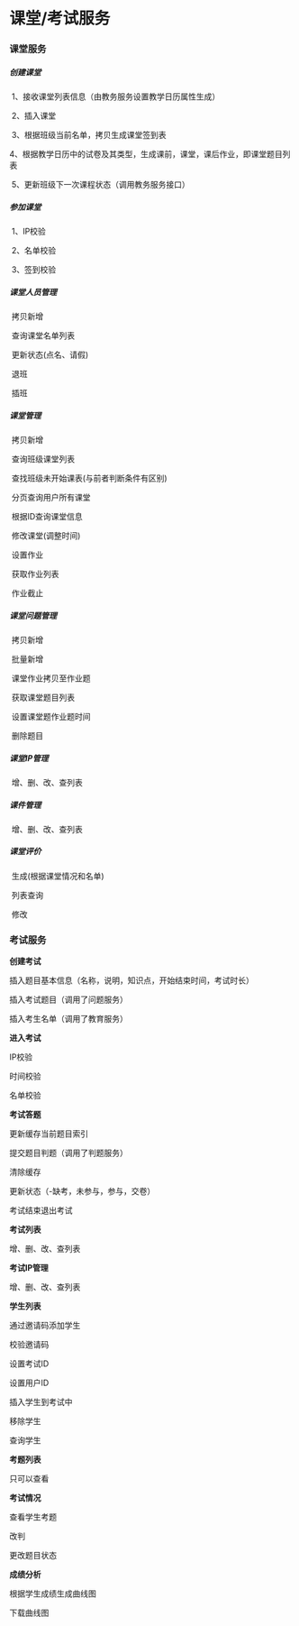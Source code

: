 # 课堂/考试服务

### 课堂服务

##### 			创建课堂

​	1、接收课堂列表信息（由教务服务设置教学日历属性生成）

​	2、插入课堂

​	3、根据班级当前名单，拷贝生成课堂签到表

​	4、根据教学日历中的试卷及其类型，生成课前，课堂，课后作业，即课堂题目列表

​	5、更新班级下一次课程状态（调用教务服务接口）

##### 			参加课堂

​	1、IP校验

​	2、名单校验

​	3、签到校验

##### 			课堂人员管理

​	拷贝新增

​	查询课堂名单列表

​	更新状态(点名、请假)

​	退班

​	插班

##### 课堂管理

​	拷贝新增

​	查询班级课堂列表

​	查找班级未开始课表(与前者判断条件有区别)

​	分页查询用户所有课堂

​	根据ID查询课堂信息

​	修改课堂(调整时间)

​	设置作业

​	获取作业列表

​	作业截止

##### 课堂问题管理

​	拷贝新增

​	批量新增

​	课堂作业拷贝至作业题

​	获取课堂题目列表

​	设置课堂题作业题时间

​	删除题目

##### 课堂IP管理

​	增、删、改、查列表

##### 课件管理

​	增、删、改、查列表

##### 课堂评价

​	生成(根据课堂情况和名单)

​	列表查询

​	修改





### 考试服务

**创建考试**

插入题目基本信息（名称，说明，知识点，开始结束时间，考试时长）

插入考试题目（调用了问题服务）

插入考生名单（调用了教育服务）

**进入考试**

IP校验

时间校验

名单校验

**考试答题**

更新缓存当前题目索引

提交题目判题（调用了判题服务）

清除缓存

更新状态（-缺考，未参与，参与，交卷）

考试结束退出考试

**考试列表**

增、删、改、查列表

**考试IP管理**

增、删、改、查列表

**学生列表**

通过邀请码添加学生

校验邀请码

设置考试ID

设置用户ID

插入学生到考试中

移除学生

查询学生

**考题列表**

只可以查看

**考试情况**

查看学生考题

改判

更改题目状态

**成绩分析**

根据学生成绩生成曲线图

下载曲线图



















​	

​	
